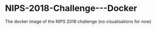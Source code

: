 # NIPS-2018-Challenge---Docker
The docker image of the NIPS 2018 challenge (no visualisations for now)
